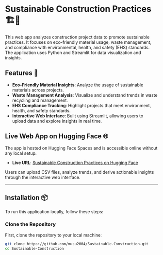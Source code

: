# Sustainable Construction Practices 🏗️🌱

This web app analyzes construction project data to promote sustainable practices. It focuses on eco-friendly material usage, waste management, and compliance with environmental, health, and safety (EHS) standards. The application uses Python and Streamlit for data visualization and insights.

## Features 🚀

- **Eco-Friendly Material Insights**: Analyze the usage of sustainable materials across projects.
- **Waste Management Analysis**: Visualize and understand trends in waste recycling and management.
- **EHS Compliance Tracking**: Highlight projects that meet environment, health, and safety standards.
- **Interactive Web Interface**: Built using Streamlit, allowing users to upload data and explore insights in real time.

## Live Web App on Hugging Face 🌐

The app is hosted on Hugging Face Spaces and is accessible online without any local setup.

- **Live URL**: [Sustainable Construction Practices on Hugging Face](https://huggingface.co/spaces/musu2004/Sustainable-Construction)

Users can upload CSV files, analyze trends, and derive actionable insights through the interactive web interface.

---

## Installation 📦

To run this application locally, follow these steps:

### Clone the Repository

First, clone the repository to your local machine:
```bash
git clone https://github.com/musu2004/Sustainable-Construction.git
cd Sustainable-Construction
